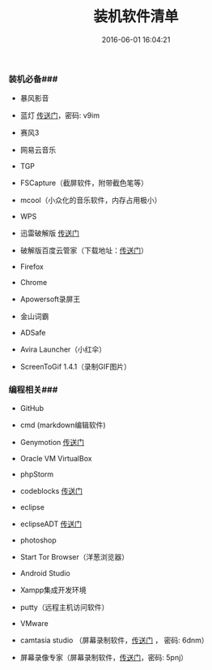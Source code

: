﻿---
title: 装机软件清单
date: 2016-06-01 16:04:21
tags: 装机软件清单
categories: 通用
---

### 装机必备###

- 暴风影音

- 蓝灯 [传送门](http://pan.baidu.com/s/1c1AOJpm)，密码: v9im

- 赛风3

- 网易云音乐

- TGP

- FSCapture（截屏软件，附带截色笔等）

- mcool（小众化的音乐软件，内存占用极小）

- WPS

- 迅雷破解版 [传送门](http://pan.baidu.com/s/1c2sjjhQ)

<!-- more -->

- 破解版百度云管家（下载地址：[传送门](http://pan.baidu.com/s/1c2Z9H8)）

- Firefox

- Chrome

- Apowersoft录屏王

- 金山词霸

- ADSafe

- Avira Launcher（小红伞）

- ScreenToGif 1.4.1（录制GIF图片）


### 编程相关###

- GitHub

- cmd (markdown编辑软件)

- Genymotion [传送门](http://pan.baidu.com/s/1skWJGRV)

- Oracle VM VirtualBox

- phpStorm

- codeblocks [传送门](http://pan.baidu.com/s/1dED59mh)

- eclipse

- eclipseADT [传送门](http://www.qiuchengjia.cn/2016/07/06/Android/Eclipse-Android-ADT-Bundle%E4%B8%8B%E8%BD%BD%E5%9C%B0%E5%9D%80%E5%92%8Cgenymotion%E6%8F%92%E4%BB%B6/)

- photoshop

- Start Tor Browser（洋葱浏览器）

- Android Studio

- Xampp集成开发环境

- putty（远程主机访问软件）

- VMware 

- camtasia studio （屏幕录制软件，[传送门](http://pan.baidu.com/s/1dEPFHD3) ， 密码: 6dnm）

- 屏幕录像专家（屏幕录制软件，[传送门](http://pan.baidu.com/s/1dED43G9)，密码: 5pnj）

